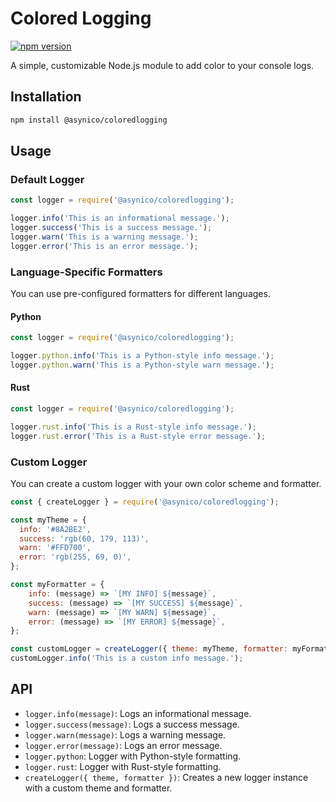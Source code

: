 # Colored Logging

[![npm version](https://badge.fury.io/js/@asynico%2Fcoloredlogging.svg)](https://badge.fury.io/js/@asynico%2Fcoloredlogging)

A simple, customizable Node.js module to add color to your console logs.

## Installation
```bash
npm install @asynico/coloredlogging
```

## Usage
### Default Logger
```javascript
const logger = require('@asynico/coloredlogging');

logger.info('This is an informational message.');
logger.success('This is a success message.');
logger.warn('This is a warning message.');
logger.error('This is an error message.');
```

### Language-Specific Formatters
You can use pre-configured formatters for different languages.

#### Python
```javascript
const logger = require('@asynico/coloredlogging');

logger.python.info('This is a Python-style info message.');
logger.python.warn('This is a Python-style warn message.');
```

#### Rust
```javascript
const logger = require('@asynico/coloredlogging');

logger.rust.info('This is a Rust-style info message.');
logger.rust.error('This is a Rust-style error message.');
```

### Custom Logger
You can create a custom logger with your own color scheme and formatter.

```javascript
const { createLogger } = require('@asynico/coloredlogging');

const myTheme = {
  info: '#8A2BE2', 
  success: 'rgb(60, 179, 113)', 
  warn: '#FFD700', 
  error: 'rgb(255, 69, 0)', 
};

const myFormatter = {
    info: (message) => `[MY INFO] ${message}`,
    success: (message) => `[MY SUCCESS] ${message}`,
    warn: (message) => `[MY WARN] ${message}`,
    error: (message) => `[MY ERROR] ${message}`,
};

const customLogger = createLogger({ theme: myTheme, formatter: myFormatter });
customLogger.info('This is a custom info message.');
```

## API
- `logger.info(message)`: Logs an informational message.
- `logger.success(message)`: Logs a success message.
- `logger.warn(message)`: Logs a warning message.
- `logger.error(message)`: Logs an error message.
- `logger.python`: Logger with Python-style formatting.
- `logger.rust`: Logger with Rust-style formatting.
- `createLogger({ theme, formatter })`: Creates a new logger instance with a custom theme and formatter.
